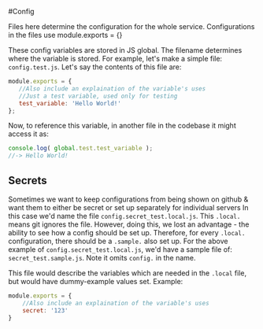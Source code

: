 #Config

Files here determine the configuration for the whole service.
Configurations in the files use module.exports = {}

These config variables are stored in JS global. The filename determines where the variable is stored.
For example, let's make a simple file: `config.test.js`. Let's say the contents of this file are:
```javascript
module.exports = {
   //Also include an explaination of the variable's uses
   //Just a test variable, used only for testing 
   test_variable: 'Hello World!'
};
```

Now, to reference this variable, in another file in the codebase it might access it as:
```javascript
console.log( global.test.test_variable );  
//-> Hello World!
```

## Secrets
Sometimes we want to keep configurations from being shown on github & want them to either be secret or set up separately for individual servers
In this case we'd name the file `config.secret_test.local.js`.
This `.local.` means git ignores the file. However, doing this, we lost an advantage - the ability to see how a config should be 
set up. Therefore, for every `.local.` configuration, there should be a `.sample.` 
also set up. For the above example of `config.secret_test.local.js`, we'd have a sample file of: `secret_test.sample.js`. Note it omits `config.` in the name.

This file would describe the variables which are needed in the `.local` file, but would have dummy-example values set. Example:
```javascript
module.exports = {
    //Also include an explaination of the variable's uses
    secret: '123'
}
```
